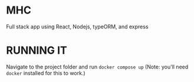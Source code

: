 # MHC

Full stack app using React, Nodejs, typeORM, and express

# RUNNING IT

Navigate to the project folder and run `docker compose up`
(Note: you'll need `docker` installed for this to work.)
